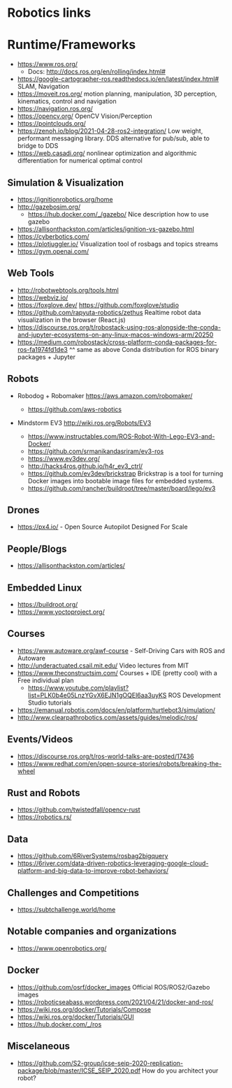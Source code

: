 # Robotics links

# Runtime/Frameworks

* https://www.ros.org/
    * Docs: http://docs.ros.org/en/rolling/index.html#
* https://google-cartographer-ros.readthedocs.io/en/latest/index.html# SLAM, Navigation
* https://moveit.ros.org/ motion planning, manipulation, 3D perception, kinematics, control and navigation
* https://navigation.ros.org/
* https://opencv.org/ OpenCV Vision/Perception
* https://pointclouds.org/
* https://zenoh.io/blog/2021-04-28-ros2-integration/ Low weight, performant messaging library. DDS alternative for pub/sub, able to bridge to DDS
* https://web.casadi.org/ nonlinear optimization and algorithmic differentiation for numerical optimal control

## Simulation & Visualization
* https://ignitionrobotics.org/home
* http://gazebosim.org/
  * https://hub.docker.com/_/gazebo/ Nice description how to use gazebo
* https://allisonthackston.com/articles/ignition-vs-gazebo.html
* https://cyberbotics.com/ 
* https://plotjuggler.io/ Visualization tool of rosbags and topics streams
* https://gym.openai.com/

## Web Tools
* http://robotwebtools.org/tools.html
* https://webviz.io/
* https://foxglove.dev/ https://github.com/foxglove/studio
* https://github.com/rapyuta-robotics/zethus Realtime robot data visualization in the browser (React.js)
* https://discourse.ros.org/t/robostack-using-ros-alongside-the-conda-and-jupyter-ecosystems-on-any-linux-macos-windows-arm/20250 
* https://medium.com/robostack/cross-platform-conda-packages-for-ros-fa1974fd1de3 ^^ same as above Conda distribution for ROS binary packages + Jupyter

## Robots
* Robodog + Robomaker https://aws.amazon.com/robomaker/
    * https://github.com/aws-robotics
    
* Mindstorm EV3 http://wiki.ros.org/Robots/EV3
    * https://www.instructables.com/ROS-Robot-With-Lego-EV3-and-Docker/
    * https://github.com/srmanikandasriram/ev3-ros
    * https://www.ev3dev.org/
    * http://hacks4ros.github.io/h4r_ev3_ctrl/
    * https://github.com/ev3dev/brickstrap Brickstrap is a tool for turning Docker images into bootable image files for embedded systems.
    * https://github.com/rancher/buildroot/tree/master/board/lego/ev3
    
## Drones
* https://px4.io/ - Open Source Autopilot Designed For Scale

## People/Blogs
* https://allisonthackston.com/articles/

## Embedded Linux
* https://buildroot.org/
* https://www.yoctoproject.org/

## Courses
* https://www.autoware.org/awf-course - Self-Driving Cars with ROS and Autoware
* http://underactuated.csail.mit.edu/ Video lectures from MIT
* https://www.theconstructsim.com/ Courses + IDE (pretty cool) with a Free individual plan
  * https://www.youtube.com/playlist?list=PLK0b4e05LnzYGvX6EJN1gOQEl6aa3uyKS ROS Development Studio tutorials
* https://emanual.robotis.com/docs/en/platform/turtlebot3/simulation/
* http://www.clearpathrobotics.com/assets/guides/melodic/ros/


## Events/Videos
* https://discourse.ros.org/t/ros-world-talks-are-posted/17436
* https://www.redhat.com/en/open-source-stories/robots/breaking-the-wheel 

## Rust and Robots
* https://github.com/twistedfall/opencv-rust
* https://robotics.rs/

## Data
* https://github.com/6RiverSystems/rosbag2bigquery
* https://6river.com/data-driven-robotics-leveraging-google-cloud-platform-and-big-data-to-improve-robot-behaviors/

## Challenges and Competitions
* https://subtchallenge.world/home

## Notable companies and organizations
* https://www.openrobotics.org/

## Docker
* https://github.com/osrf/docker_images Official ROS/ROS2/Gazebo images
* https://roboticseabass.wordpress.com/2021/04/21/docker-and-ros/ 
* https://wiki.ros.org/docker/Tutorials/Compose
* https://wiki.ros.org/docker/Tutorials/GUI
* https://hub.docker.com/_/ros

## Miscelaneous
* https://github.com/S2-group/icse-seip-2020-replication-package/blob/master/ICSE_SEIP_2020.pdf How do you architect your robot?
